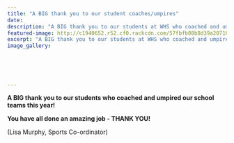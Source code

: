 ```yaml
---
title: "A BIG thank you to our student coaches/umpires"
date: 
description: "A BIG thank you to our students at WHS who coached and umpired our school teams this year."
featured-image: http://c1940652.r52.cf0.rackcdn.com/57fbfb08b8d39a2071002999/Umpires-WHS-students-2016.jpg
excerpt: "A BIG thank you to our students at WHS who coached and umpired our school teams this year."
image_gallery:
    
    
    
    
    
---
```


<p><strong>A BIG thank you to our students who coached and umpired our school teams this year!</strong></p>
<p><strong>You have all done an amazing job - THANK YOU!&nbsp;</strong></p>
<p><span>(Lisa Murphy, Sports Co-ordinator)</span></p>

